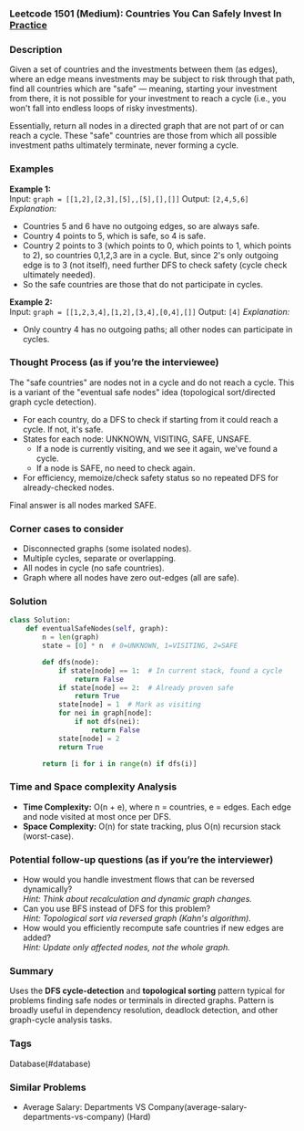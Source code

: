 ### Leetcode 1501 (Medium): Countries You Can Safely Invest In [Practice](https://leetcode.com/problems/countries-you-can-safely-invest-in)

### Description  
Given a set of countries and the investments between them (as edges), where an edge means investments may be subject to risk through that path, find all countries which are "safe" — meaning, starting your investment from there, it is not possible for your investment to reach a cycle (i.e., you won't fall into endless loops of risky investments).

Essentially, return all nodes in a directed graph that are not part of or can reach a cycle. These "safe" countries are those from which all possible investment paths ultimately terminate, never forming a cycle.

### Examples  
**Example 1:**  
Input: `graph = [[1,2],[2,3],[5],,[5],[],[]]`
Output: `[2,4,5,6]`
*Explanation:*
- Countries 5 and 6 have no outgoing edges, so are always safe.
- Country 4 points to 5, which is safe, so 4 is safe.
- Country 2 points to 3 (which points to 0, which points to 1, which points to 2), so countries 0,1,2,3 are in a cycle. But, since 2's only outgoing edge is to 3 (not itself), need further DFS to check safety (cycle check ultimately needed).
- So the safe countries are those that do not participate in cycles.

**Example 2:**  
Input: `graph = [[1,2,3,4],[1,2],[3,4],[0,4],[]]`
Output: `[4]`
*Explanation:*
- Only country 4 has no outgoing paths; all other nodes can participate in cycles.

### Thought Process (as if you’re the interviewee)  
The "safe countries" are nodes not in a cycle and do not reach a cycle. This is a variant of the "eventual safe nodes" idea (topological sort/directed graph cycle detection).
- For each country, do a DFS to check if starting from it could reach a cycle. If not, it's safe.
- States for each node: UNKNOWN, VISITING, SAFE, UNSAFE.
  - If a node is currently visiting, and we see it again, we've found a cycle.
  - If a node is SAFE, no need to check again.
- For efficiency, memoize/check safety status so no repeated DFS for already-checked nodes.

Final answer is all nodes marked SAFE.

### Corner cases to consider  
- Disconnected graphs (some isolated nodes).
- Multiple cycles, separate or overlapping.
- All nodes in cycle (no safe countries).
- Graph where all nodes have zero out-edges (all are safe).

### Solution

```python
class Solution:
    def eventualSafeNodes(self, graph):
        n = len(graph)
        state = [0] * n  # 0=UNKNOWN, 1=VISITING, 2=SAFE

        def dfs(node):
            if state[node] == 1:  # In current stack, found a cycle
                return False
            if state[node] == 2:  # Already proven safe
                return True
            state[node] = 1  # Mark as visiting
            for nei in graph[node]:
                if not dfs(nei):
                    return False
            state[node] = 2
            return True

        return [i for i in range(n) if dfs(i)]
```

### Time and Space complexity Analysis  
- **Time Complexity:** O(n + e), where n = countries, e = edges. Each edge and node visited at most once per DFS.
- **Space Complexity:** O(n) for state tracking, plus O(n) recursion stack (worst-case).

### Potential follow-up questions (as if you’re the interviewer)  
- How would you handle investment flows that can be reversed dynamically?  
  *Hint: Think about recalculation and dynamic graph changes.*
- Can you use BFS instead of DFS for this problem?  
  *Hint: Topological sort via reversed graph (Kahn's algorithm).* 
- How would you efficiently recompute safe countries if new edges are added?  
  *Hint: Update only affected nodes, not the whole graph.*

### Summary
Uses the **DFS cycle-detection** and **topological sorting** pattern typical for problems finding safe nodes or terminals in directed graphs. Pattern is broadly useful in dependency resolution, deadlock detection, and other graph-cycle analysis tasks.

### Tags
Database(#database)

### Similar Problems
- Average Salary: Departments VS Company(average-salary-departments-vs-company) (Hard)